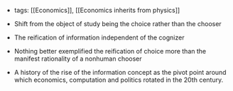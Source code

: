 - tags: [[Economics]], [[Economics inherits from physics]]

- Shift from the object of study being the choice rather than the chooser 
- The reification of information independent of the cognizer 
- Nothing better exemplified the reification of choice more than the manifest rationality of a nonhuman chooser 
- A history of the rise of the information concept as the pivot point around which economics, computation and politics rotated in the 20th century. 